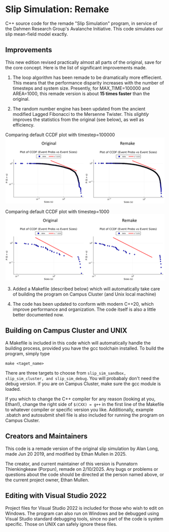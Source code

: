 # Slip Simulation: Remake

C++ source code for the remade "Slip Simulation" program, in service of the Dahmen Research Group's Avalanche Initiative.
This code simulates our slip mean-field model exactly.

## Improvements

This new edition revised practically almost all parts of the original, save for the core concept.
Here is the list of significant improvements made.

1) The loop algorithm has been remade to be dramatically more effiecient. This means that the performance disparity increases with
the number of timesteps and system size. Presently, for MAX_TIME=100000 and AREA=1000, this remade version is about **15 times faster** than the original.

2) The random number engine has been updated from the ancient modified Lagged Fibonacci to the Mersenne Twister.
This *slightly* improves the statistics from the original (see below), as well as efficiency.

Comparing default CCDF plot with timestep=100000
![Preview](examples/showcase_1.png)

Comparing default CCDF plot with timestep=1000
![Preview](examples/showcase_2.png)

3) Added a Makefile (described below) which will automatically take care of building the program on Campus Cluster (and Unix local machine)

4) The code has been updated to conform with modern C++20, which improve performance and organization. The code itself is also
a little better documented now.

## Building on Campus Cluster and UNIX

A Makefile is included in this code which will automatically handle the building process, provided you have the gcc toolchain installed.
To build the program, simply type
```
make <taget_name>
```
There are three targets to choose from `slip_sim_sandbox,  slip_sim_cluster, and slip_sim_debug`. You will probabaly don't need the debug version.
If you are on Campus Cluster, make sure the gcc module is loaded.

If you which to change the C++ compiler for any reason (looking at you, Ethan!), change the right side of `$(CXX) = g++`
in the first line of the Makefile to whatever compiler or specific version you like. Additionally, example .sbatch and autosubmit shell
file is also included for running the program on Campus Cluster.

## Creators and Maintainers

This code is a remade version of the original slip simulation by Alan Long, made Jun 20 2019, and modified by Ethan Mullen in 2025.

The creator, and current maintainer of this version is Punnatorn Thienkingkeaw (Porpun), remade on 2/10/2025.
Any bugs or problems or questions about the code should be directed at the person named above, or the current project owner, Ethan Mullen.

## Editing with Visual Studio 2022

Project files for Visual Studio 2022 is included for those who wish to edit on Windows. The program can also run on Windows and be debugged
using Visual Studio standard debugging tools, since no part of the code is system specific. Those on UNIX can safely ignore these files.
